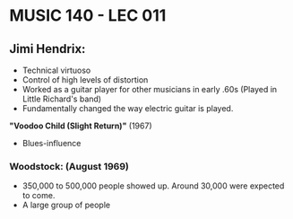 # MUSIC 140 - LEC 011
## Jimi Hendrix:
- Technical virtuoso
- Control of high levels of distortion
- Worked as a guitar player for other musicians in early .60s (Played in Little Richard's band)
- Fundamentally changed the way electric guitar is played.

**"Voodoo Child (Slight Return)"** (1967)
- Blues-influence

### Woodstock: (August 1969)
- 350,000 to 500,000 people showed up. Around 30,000 were expected to come.
- A large group of people 
<!--stackedit_data:
eyJoaXN0b3J5IjpbNDIzODg1ODcsLTE2MTUzNDY1MTUsMzcxMD
A3OTE1LC0zMzA2MjY4MDUsLTIwNTc4OTIyNjBdfQ==
-->